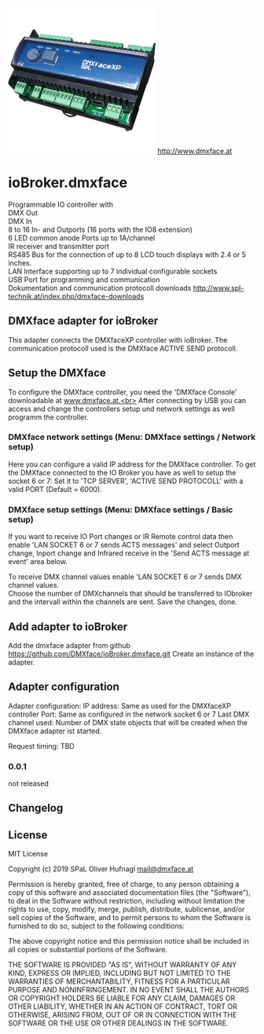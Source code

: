 ![Logo](admin/dmxface.png)
http://www.dmxface.at
# ioBroker.dmxface
Programmable IO controller with <br>
 DMX Out<br>
 DMX In<br>
 8 to 16 In- and Outports  (16 ports with the IO8 extension)<br>
 6 LED common anode Ports up to 1A/channel<br>
 IR receiver and transmitter port<br>
 RS485 Bus for the connection of up to 8 LCD touch displays with 2.4 or 5 inches.<br>
 LAN Interface supporting up to 7 individual configurable sockets<br>
 USB Port for programming and communication<br>
Dokumentation and communication protocoll downloads http://www.spl-technik.at/index.php/dmxface-downloads
 
## DMXface adapter for ioBroker
This adapter connects the DMXfaceXP controller with ioBroker.
The communication protocoll used is the DMXface ACTIVE SEND protocoll.

## Setup the DMXface
To configure the DMXface controller, you need the 'DMXface Console' downloadable at www.dmxface.at.<br>
After connecting by USB you can access and change the controllers setup und network settings as well programm the controller.<br>

### DMXface network settings (Menu: DMXface settings / Network setup)<br>
Here you can configure a valid IP address for the DMXface controller.
To get the DMXface connected to the IO Broker you have as well to setup the socket 6 or 7:
Set it to 'TCP SERVER', 'ACTIVE SEND PROTOCOLL' with a valid PORT (Default = 6000).<br>

### DMXface setup settings (Menu: DMXface settings / Basic setup)<br>
If you want to receive IO Port changes or IR Remote control data then enable 'LAN SOCKET 6 or 7 sends ACTS messages' and select 
Outport change, Inport change and Infrared receive in the 'Send ACTS message at event' area below.<br>

To receive DMX channel values enable 'LAN SOCKET 6 or 7 sends DMX channel values.<br>
Choose the number of DMXchannels that should be transferred to IObroker and the intervall within the channels are sent.
Save the changes, done.<br>

## Add adapter to ioBroker
Add the dmxface adapter from github  https://github.com/DMXface/ioBroker.dmxface.git
Create an instance of the adapter.

## Adapter configuration
Adapter configuration:
IP address:  Same as used for the DMXfaceXP controller
Port: Same as configured in the network socket 6 or 7
Last DMX channel used: Number of DMX state objects that will be created when the DMXface adapter ist started.

Request timing: TBD

### 0.0.1
not released 

##  Changelog


## License
MIT License

Copyright (c) 2019 SPaL Oliver Hufnagl <mail@dmxface.at>

Permission is hereby granted, free of charge, to any person obtaining a copy
of this software and associated documentation files (the "Software"), to deal
in the Software without restriction, including without limitation the rights
to use, copy, modify, merge, publish, distribute, sublicense, and/or sell
copies of the Software, and to permit persons to whom the Software is
furnished to do so, subject to the following conditions:

The above copyright notice and this permission notice shall be included in all
copies or substantial portions of the Software.

THE SOFTWARE IS PROVIDED "AS IS", WITHOUT WARRANTY OF ANY KIND, EXPRESS OR
IMPLIED, INCLUDING BUT NOT LIMITED TO THE WARRANTIES OF MERCHANTABILITY,
FITNESS FOR A PARTICULAR PURPOSE AND NONINFRINGEMENT. IN NO EVENT SHALL THE
AUTHORS OR COPYRIGHT HOLDERS BE LIABLE FOR ANY CLAIM, DAMAGES OR OTHER
LIABILITY, WHETHER IN AN ACTION OF CONTRACT, TORT OR OTHERWISE, ARISING FROM,
OUT OF OR IN CONNECTION WITH THE SOFTWARE OR THE USE OR OTHER DEALINGS IN THE
SOFTWARE.